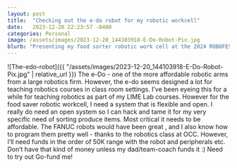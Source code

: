 ```yaml
---
layout: post
title:  "Checking out the e-do robot for my robotic workcell"
date:   2023-12-20 22:23:57 -0400
categories: Personal
image: /assets/images/2023-12-20_144103918-E-Do-Robot-Pix.jpg
blurb: "Presenting my food sorter robotic work cell at the 2024 ROBOFEST world championship..."
---
```

![The-edo-robot]({{ "/assets/images/2023-12-20_144103918-E-Do-Robot-Pix.jpg" | relative_url }})
The e-Do - one of the more affordable robotic arms from a large robotics firm. However, the e-do seems designed a lot for teaching robotics courses in class room settings. I’ve been eyeing this for a while for teaching robotics as part of my LIME Lab courses.
However for the food saver robotic workcell, I need a system that is flexible and open.
I really do need an open system so I can hack and tame it for my very specific need of sorting produce items.
Most critical it needs to be affordable. The FANUC robots would have been great , and I also know how to program them pretty well - thanks to the robotics class at OCC. However, I’ll need funds in the order of 50K range with the robot and peripherals etc.
Don’t have that kind of money unless my dad/team-coach funds it :)    Need to try out Go-fund me!
